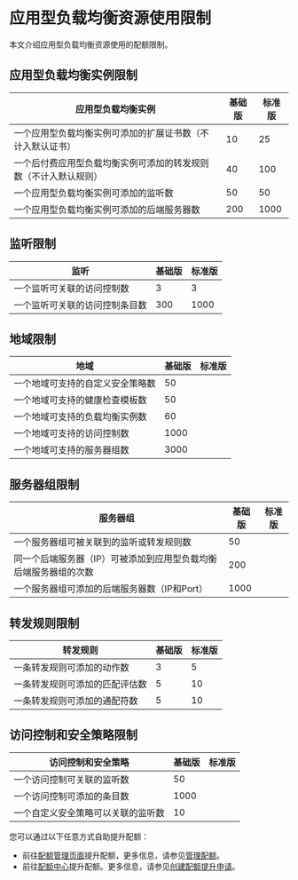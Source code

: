 # 应用型负载均衡资源使用限制

本文介绍应用型负载均衡资源使用的配额限制。

## 应用型负载均衡实例限制

|应用型负载均衡实例|基础版|标准版|
|---------|---|---|
|一个应用型负载均衡实例可添加的扩展证书数（不计入默认证书）|10|25|
|一个后付费应用型负载均衡实例可添加的转发规则数（不计入默认规则）|40|100|
|一个应用型负载均衡实例可添加的监听数|50|50|
|一个应用型负载均衡实例可添加的后端服务器数|200|1000|

## 监听限制

|监听|基础版|标准版|
|--|---|---|
|一个监听可关联的访问控制数|3|3|
|一个监听可关联的访问控制条目数|300|1000|

## 地域限制

|地域|基础版|标准版|
|--|---|---|
|一个地域可支持的自定义安全策略数|50|
|一个地域可支持的健康检查模板数|50|
|一个地域可支持的负载均衡实例数|60|
|一个地域可支持的访问控制数|1000|
|一个地域可支持的服务器组数|3000|

## 服务器组限制

|服务器组|基础版|标准版|
|----|---|---|
|一个服务器组可被关联到的监听或转发规则数|50|
|同一个后端服务器（IP）可被添加到应用型负载均衡后端服务器组的次数|200|
|一个服务器组可添加的后端服务器数（IP和Port）|1000|

## 转发规则限制

|转发规则|基础版|标准版|
|----|---|---|
|一条转发规则可添加的动作数|3|5|
|一条转发规则可添加的匹配评估数|5|10|
|一条转发规则可添加的通配符数|5|10|

## 访问控制和安全策略限制

|访问控制和安全策略|基础版|标准版|
|---------|---|---|
|一个访问控制可关联的监听数|50|
|一个访问控制可添加的条目数|1000|
|一个自定义安全策略可以关联的监听数|10|

您可以通过以下任意方式自助提升配额：

-   前往[配额管理页面](https://vpc.console.aliyun.com/quota)提升配额，更多信息，请参见[管理配额](/cn.zh-CN/通用配置/管理配额.md)。
-   前往[配额中心](https://quotas.console.aliyun.com)提升配额。更多信息，请参见[创建配额提升申请]()。

